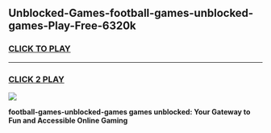 
## Unblocked-Games-football-games-unblocked-games-Play-Free-6320k
<h3>
<a href="https://premium76.site?title=football-games-unblocked-games&ref=20A">CLICK TO PLAY</a></h3>
<hr>

<h3>
<a href="https://premium76.site?title=football-games-unblocked-games&ref=20A">CLICK 2 PLAY</a>
  
</h3>

<a href="https://premium76.site?title=football-games-unblocked-games&ref=20A"><img src="https://clearcache.store/games.png"></a>


**football-games-unblocked-games games unblocked: Your Gateway to Fun and Accessible Online Gaming**
